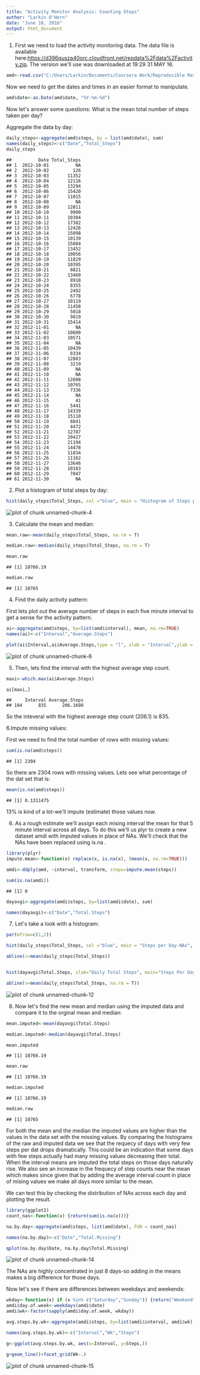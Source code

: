 ```yaml
---
title: "Activity Monitor Analysis: Counting Steps"
author: "Larkin O'Hern"
date: "June 10, 2016"
output: html_document
---
```

1. First we need to load the activity monitoring data.  The data file is available here:https://d396qusza40orc.cloudfront.net/repdata%2Fdata%2Factivity.zip.  The version we'll use was downloaded at 19:29 31 MAY 16. 


```r
amd<-read.csv("C:/Users/Larkin/Documents/Coursera Work/Reproducible Research/activity/activity.csv")
```


Now we need to get the dates and times in an easier format to manipulate.


```r
amd$date<-as.Date(amd$date, "%Y-%m-%d")
```

Now let's answer some questions: What is the mean total number of steps taken per day?

Aggregate the data by day:


```r
daily_steps<-aggregate(amd$steps, by = list(amd$date), sum)
names(daily_steps)<-c("Date","Total_Steps")
daily_steps
```

```
##          Date Total_Steps
## 1  2012-10-01          NA
## 2  2012-10-02         126
## 3  2012-10-03       11352
## 4  2012-10-04       12116
## 5  2012-10-05       13294
## 6  2012-10-06       15420
## 7  2012-10-07       11015
## 8  2012-10-08          NA
## 9  2012-10-09       12811
## 10 2012-10-10        9900
## 11 2012-10-11       10304
## 12 2012-10-12       17382
## 13 2012-10-13       12426
## 14 2012-10-14       15098
## 15 2012-10-15       10139
## 16 2012-10-16       15084
## 17 2012-10-17       13452
## 18 2012-10-18       10056
## 19 2012-10-19       11829
## 20 2012-10-20       10395
## 21 2012-10-21        8821
## 22 2012-10-22       13460
## 23 2012-10-23        8918
## 24 2012-10-24        8355
## 25 2012-10-25        2492
## 26 2012-10-26        6778
## 27 2012-10-27       10119
## 28 2012-10-28       11458
## 29 2012-10-29        5018
## 30 2012-10-30        9819
## 31 2012-10-31       15414
## 32 2012-11-01          NA
## 33 2012-11-02       10600
## 34 2012-11-03       10571
## 35 2012-11-04          NA
## 36 2012-11-05       10439
## 37 2012-11-06        8334
## 38 2012-11-07       12883
## 39 2012-11-08        3219
## 40 2012-11-09          NA
## 41 2012-11-10          NA
## 42 2012-11-11       12608
## 43 2012-11-12       10765
## 44 2012-11-13        7336
## 45 2012-11-14          NA
## 46 2012-11-15          41
## 47 2012-11-16        5441
## 48 2012-11-17       14339
## 49 2012-11-18       15110
## 50 2012-11-19        8841
## 51 2012-11-20        4472
## 52 2012-11-21       12787
## 53 2012-11-22       20427
## 54 2012-11-23       21194
## 55 2012-11-24       14478
## 56 2012-11-25       11834
## 57 2012-11-26       11162
## 58 2012-11-27       13646
## 59 2012-11-28       10183
## 60 2012-11-29        7047
## 61 2012-11-30          NA
```


2. Plot a histogram of total steps by day:


```r
hist(daily_steps$Total_Steps, col ="blue", main = "Histogram of Steps per Day", xlab="Steps Per Day", breaks = 10)
```

![plot of chunk unnamed-chunk-4](figure/unnamed-chunk-4-1.png) 

3. Calculate the mean and median:

```r
mean.raw<-mean(daily_steps$Total_Steps, na.rm = T)

median.raw<-median(daily_steps$Total_Steps, na.rm = T)

mean.raw
```

```
## [1] 10766.19
```

```r
median.raw
```

```
## [1] 10765
```

4. Find the daily activity pattern:

First lets plot out the average number of steps in each five minute interval to get a sense for the activity pattern.


```r
ai<-aggregate(amd$steps, by=list(amd$interval), mean, na.rm=TRUE)
names(ai)<-c("Interval","Average.Steps")

plot(ai$Interval,ai$Average.Steps,type = "l", xlab = "Interval",ylab = "Steps", main="Average Number of Steps in each Interval")
```

![plot of chunk unnamed-chunk-6](figure/unnamed-chunk-6-1.png) 

5. Then, lets find the interval with the highest average step count.


```r
maxi<-which.max(ai$Average.Steps)

ai[maxi,]
```

```
##     Interval Average.Steps
## 104      835      206.1698
```
So the inteveral with the highest average step count (206.1) is 835.

6.Impute missing values:

First we need to find the total number of rows with missing values:


```r
sum(is.na(amd$steps))
```

```
## [1] 2304
```

So there are 2304 rows with missing values.  Lets see what percentage of the dat set that is:

```r
mean(is.na(amd$steps))
```

```
## [1] 0.1311475
```

13% is kind of a lot-we'll impute (estimate) those values now.

6. As a rough estimate we'll assign each mising interval the mean for that 5 minute  interval across all days. To do this
we'll us plyr to create a new dataset amdi with imputed values in place of NAs. We'll check that the NAs have been replaced 
using is.na .

```r
library(plyr)
impute.mean<-function(x) replace(x, is.na(x), (mean(x, na.rm=TRUE)))

amdi<-ddply(amd, ~interval, transform, steps=impute.mean(steps))

sum(is.na(amdi))
```

```
## [1] 0
```



```r
dayavgi<-aggregate(amdi$steps, by=list(amdi$date), sum)

names(dayavgi)<-c("Date","Total.Steps")
```

7. Let's take a look with a histogram:


```r
par(mfrow=c(1,2))

hist(daily_steps$Total_Steps, col ="blue", main = "Steps per Day-NAs", xlab="Steps Per Day", breaks = 10)

abline(v=mean(daily_steps$Total_Steps))


hist(dayavgi$Total.Steps, xlab="Daily Total Steps", main="Steps Per Day-Imputed", col="red", breaks=10)

abline(v=mean(daily_steps$Total_Steps, na.rm = T))
```

![plot of chunk unnamed-chunk-12](figure/unnamed-chunk-12-1.png) 

8. Now let's find the new mean and median using the imputed data and compare it to the orginal mean and median:


```r
mean.imputed<-mean(dayavgi$Total.Steps)

median.imputed<-median(dayavgi$Total.Steps)

mean.imputed
```

```
## [1] 10766.19
```

```r
mean.raw
```

```
## [1] 10766.19
```

```r
median.imputed
```

```
## [1] 10766.19
```

```r
median.raw
```

```
## [1] 10765
```

For both the mean and the median the imputed values are higher than the values in the data set with the missing values.  By comparing the histograms of the raw and imputed data we see that the requecy of days with very few steps per dat drops dramatically.  This could be an indication that some days with few steps actually had many missing values decreasing their total.  When the interval means are imputed the total steps on those days naturally rise.  We also see an increase in the frequecy of step counts near the mean which makes since given that by adding the average interval count in place of mising values we make all days more similar to the mean.   

We can test this by checking the distribution of NAs across each day and plotting the result.

```r
library(ggplot2)
count_nas<-function(x) {return(sum(is.na(x)))}

na.by.day<-aggregate(amd$steps, list(amd$date), FUN = count_nas)

names(na.by.day)<-c("Date","Total.Missing")

qplot(na.by.day$Date, na.by.day$Total.Missing)
```

![plot of chunk unnamed-chunk-14](figure/unnamed-chunk-14-1.png) 


The NAs are highly concentrated in just 8 days-so adding in the means makes a big difference for those days.  

Now let's see if there are differences between weekdays and weekends:


```r
wkday<-function(x) if (x %in% c("Saturday","Sunday")) {return("Weekend")} else {return("Weekday")}
amdi$day.of.week<-weekdays(amdi$date)
amdi$wk<-factor(sapply(amdi$day.of.week, wkday))

avg.steps.by.wk<-aggregate(amdi$steps, by=list(amdi$interval, amdi$wk), mean)

names(avg.steps.by.wk)<-c("Interval","Wk","Steps")

g<-ggplot(avg.steps.by.wk, aes(x=Interval, y=Steps,))

g+geom_line()+facet_grid(Wk~.)
```

![plot of chunk unnamed-chunk-15](figure/unnamed-chunk-15-1.png) 
